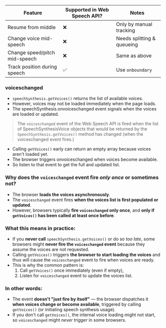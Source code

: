 
| Feature                       | Supported in Web Speech API? | Notes                      |
| ----------------------------- | ---------------------------- | -------------------------- |
| Resume from middle            | ❌                            | Only by manual tracking    |
| Change voice mid-speech       | ❌                            | Needs splitting & queueing |
| Change speed/pitch mid-speech | ❌                            | Same as above              |
| Track position during speech  | ✅                            | Use `onboundary`           |

### voiceschanged

- `speechSynthesis.getVoices()` returns the list of available voices.
- However, voices may not be loaded immediately when the page loads.
- The speechSynthesis.onvoiceschanged event signals when the voices are loaded or updated.

> The `voiceschanged` event of the Web Speech API is fired when the list of SpeechSynthesisVoice objects that would be returned by the `SpeechSynthesis.getVoices()` method has changed (when the voiceschanged event fires.)

- Calling `getVoices()` early can return an empty array because voices aren't loaded yet.
- The browser triggers onvoiceschanged when voices become available.
- So listen to that event to get the full and updated list.

### Why does the `voiceschanged` event fire *only once* or sometimes not?

- The browser **loads the voices asynchronously**.
- The `voiceschanged` event fires **when the voices list is first populated or updated**.
- However, browsers typically **fire `voiceschanged` only once**, and **only if `getVoices()` has been called at least once before**.
  
### What this means in practice:

- If you **never call** `speechSynthesis.getVoices()` or do so *too late*, some browsers might **never fire the `voiceschanged` event** because they assume the voices are not requested.
- Calling `getVoices()` triggers **the browser to start loading the voices** and thus will cause the `voiceschanged` event to fire when voices are ready.
- This is why the common pattern is:
  1. Call `getVoices()` once immediately (even if empty),
  2. Listen for `voiceschanged` event to update the voices list.

### In other words:

- The event **doesn't "just fire by itself"** — the browser dispatches it **when voices change or become available**, triggered by calling `getVoices()` (or initiating speech synthesis usage).
- If you don't call `getVoices()`, the internal voice loading might not start, so `voiceschanged` might *never trigger* in some browsers.
